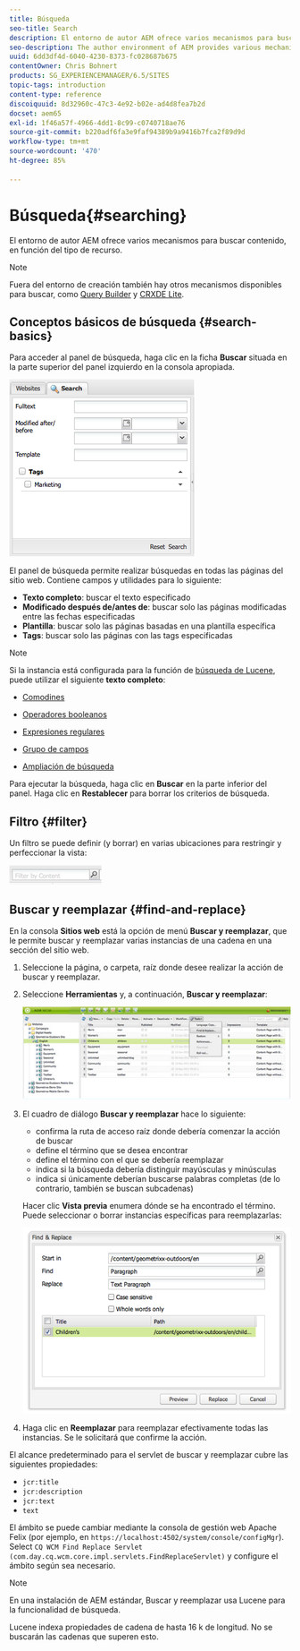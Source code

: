 ```yaml
---
title: Búsqueda
seo-title: Search
description: El entorno de autor AEM ofrece varios mecanismos para buscar contenido, en función del tipo de recurso.
seo-description: The author environment of AEM provides various mechanisms for searching for content, dependent on the resource type.
uuid: 6dd3df4d-6040-4230-8373-fc028687b675
contentOwner: Chris Bohnert
products: SG_EXPERIENCEMANAGER/6.5/SITES
topic-tags: introduction
content-type: reference
discoiquuid: 8d32960c-47c3-4e92-b02e-ad4d8fea7b2d
docset: aem65
exl-id: 1f46a57f-4966-4dd1-8c99-c0740718ae76
source-git-commit: b220adf6fa3e9faf94389b9a9416b7fca2f89d9d
workflow-type: tm+mt
source-wordcount: '470'
ht-degree: 85%

---
```


# Búsqueda{#searching}

El entorno de autor AEM ofrece varios mecanismos para buscar contenido, en función del tipo de recurso.

>[!NOTE]
>
>Fuera del entorno de creación también hay otros mecanismos disponibles para buscar, como [Query Builder](/help/sites-developing/querybuilder-api.md) y [CRXDE Lite](/help/sites-developing/developing-with-crxde-lite.md).

## Conceptos básicos de búsqueda {#search-basics}

Para acceder al panel de búsqueda, haga clic en la ficha **Buscar** situada en la parte superior del panel izquierdo en la consola apropiada.

![chlimage_1-101](assets/chlimage_1-101.png)

El panel de búsqueda permite realizar búsquedas en todas las páginas del sitio web. Contiene campos y utilidades para lo siguiente:

* **Texto completo**: buscar el texto especificado
* **Modificado después de/antes de**: buscar solo las páginas modificadas entre las fechas especificadas
* **Plantilla**: buscar solo las páginas basadas en una plantilla específica
* **Tags**: buscar solo las páginas con las tags especificadas

>[!NOTE]
>
>Si la instancia está configurada para la función de [búsqueda de Lucene](/help/sites-deploying/queries-and-indexing.md), puede utilizar el siguiente **texto completo**:
>
>* [Comodines](https://lucene.apache.org/core/5_3_1/queryparser/org/apache/lucene/queryparser/classic/package-summary.html#Wildcard_Searches) 
>* [Operadores booleanos](https://lucene.apache.org/core/5_3_1/queryparser/org/apache/lucene/queryparser/classic/package-summary.html#Boolean_operators)
>
>* [Expresiones regulares](https://lucene.apache.org/core/5_3_1/queryparser/org/apache/lucene/queryparser/classic/package-summary.html#Regexp_Searches)
>* [Grupo de campos](https://lucene.apache.org/core/5_3_1/queryparser/org/apache/lucene/queryparser/classic/package-summary.html#Field_Grouping) 
>* [Ampliación de búsqueda](https://lucene.apache.org/core/5_3_1/queryparser/org/apache/lucene/queryparser/classic/package-summary.html#Boosting_a_Term) 
>


Para ejecutar la búsqueda, haga clic en **Buscar** en la parte inferior del panel. Haga clic en **Restablecer** para borrar los criterios de búsqueda.

## Filtro {#filter}

Un filtro se puede definir (y borrar) en varias ubicaciones para restringir y perfeccionar la vista:

![chlimage_1-102](assets/chlimage_1-102.png)

## Buscar y reemplazar {#find-and-replace}

En la consola **Sitios web** está la opción de menú **Buscar y reemplazar**, que le permite buscar y reemplazar varias instancias de una cadena en una sección del sitio web.

1. Seleccione la página, o carpeta, raíz donde desee realizar la acción de buscar y reemplazar.
1. Seleccione **Herramientas** y, a continuación, **Buscar y reemplazar**:

   ![screen_shot_2012-02-15at120346pm](assets/screen_shot_2012-02-15at120346pm.png)

1. El cuadro de diálogo **Buscar y reemplazar** hace lo siguiente:

   * confirma la ruta de acceso raíz donde debería comenzar la acción de buscar
   * define el término que se desea encontrar
   * define el término con el que se debería reemplazar
   * indica si la búsqueda debería distinguir mayúsculas y minúsculas
   * indica si únicamente deberían buscarse palabras completas (de lo contrario, también se buscan subcadenas)

   Hacer clic **Vista previa** enumera dónde se ha encontrado el término. Puede seleccionar o borrar instancias específicas para reemplazarlas:

   ![screen_shot_2012-02-15at120719pm](assets/screen_shot_2012-02-15at120719pm.png)

1. Haga clic en **Reemplazar** para reemplazar efectivamente todas las instancias. Se le solicitará que confirme la acción.

El alcance predeterminado para el servlet de buscar y reemplazar cubre las siguientes propiedades:

* `jcr:title`
* `jcr:description`
* `jcr:text`
* `text`

El ámbito se puede cambiar mediante la consola de gestión web Apache Felix (por ejemplo, en `https://localhost:4502/system/console/configMgr`). Select `CQ WCM Find Replace Servlet (com.day.cq.wcm.core.impl.servlets.FindReplaceServlet)` y configure el ámbito según sea necesario.

>[!NOTE]
>
>En una instalación de AEM estándar, Buscar y reemplazar usa Lucene para la funcionalidad de búsqueda.
>
>Lucene indexa propiedades de cadena de hasta 16 k de longitud. No se buscarán las cadenas que superen esto.
